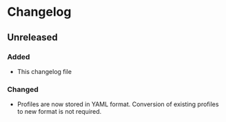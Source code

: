 # Changelog

## Unreleased

### Added

- This changelog file

### Changed

- Profiles are now stored in YAML format.
  Conversion of existing profiles to new format is not required.
